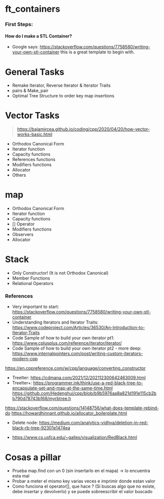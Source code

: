 # ft_containers

### First Steps:
#### How do I make a STL Container?
- Google says: https://stackoverflow.com/questions/7758580/writing-your-own-stl-container
this is a great template to begin with.


# General Tasks
- Remake Iterator, Reverse Iterator & Iterator Traits
- pairs & Make_pair
- Optimal Tree Structure to order key map insertions

# Vector Tasks
> https://bajamircea.github.io/coding/cpp/2020/04/20/how-vector-works-basic.html
- Orthodox Canonical Form
- Iterator function
- Capacity functions
- References functions
- Modifiers functions
- Allocator
- Others

# map
- Orthodox Canonical Form
- Iterator function
- Capacity functions
- [] Operator
- Modifiers functions
- Observers
- Allocator


# Stack
- Only Constructor! (It is not Orthodox Canonical)
- Member Functions
- Relational Operators


### References
- Very important to start: https://stackoverflow.com/questions/7758580/writing-your-own-stl-container
- Understanding Iterators and Iterator Traits: https://www.codeproject.com/Articles/36530/An-Introduction-to-Iterator-Traits
- Code Sample of how to build your own iterator pt1: https://www.cplusplus.com/reference/iterator/iterator/
- Code Sample of how to build your own iterator pt2 - more deep: https://www.internalpointers.com/post/writing-custom-iterators-modern-cpp

https://en.cppreference.com/w/cpp/language/converting_constructor


- TreeIter: https://cdmana.com/2021/12/202112300642463009.html
- TreeIter+: https://programmer.ink/think/use-a-red-black-tree-to-encapsulate-set-and-map-at-the-same-time.html
https://github.com/Hedenghui/cpp/blob/b9b5976aa8a821d191e115cb2bb790d78743b168/myrbtree.h
 
https://stackoverflow.com/questions/14148756/what-does-template-rebind-do
https://howardhinnant.github.io/allocator_boilerplate.html

- Delete node: https://medium.com/analytics-vidhya/deletion-in-red-black-rb-tree-92301e1474ea

- https://www.cs.usfca.edu/~galles/visualization/RedBlack.html

# Cosas a pillar
- Prueba map.find con un 0 (sin insertarlo en el mapa) -> lo encuentra esta mal
- Probar a meter el mismo key varias veces e imprimir donde estan valor
- Como funciona el operator[], que hace ? (Si buscas algo que no existe, debe insertar y devolverlo) y se puede sobreescribir el valor buscado